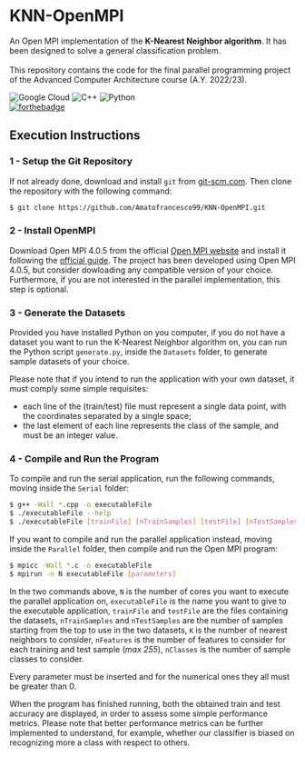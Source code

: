 # KNN-OpenMPI
An Open MPI implementation of the **K-Nearest Neighbor algorithm**. It has been designed to solve a general classification problem.<br><br>
This repository contains the code for the final parallel programming project of the Advanced Computer Architecture course (A.Y. 2022/23).

![Google Cloud](https://img.shields.io/badge/Google_Cloud-4285F4?style=for-the-badge&logo=google-cloud&logoColor=white)
![C++](https://img.shields.io/badge/C%2B%2B-00599C?style=for-the-badge&logo=c%2B%2B&logoColor=white)
![Python](https://img.shields.io/badge/Python-FFD43B?style=for-the-badge&logo=python&logoColor=blue)
<br>
[![forthebadge](https://forthebadge.com/images/badges/powered-by-coders-sweat.svg)](https://forthebadge.com)

## Execution Instructions

### 1 - Setup the Git Repository
If not already done, download and install ```git``` from [git-scm.com](https://git-scm.com/book/en/v2/Getting-Started-Installing-Git). 
Then clone the repository with the following command:
```bash
$ git clone https://github.com/Amatofrancesco99/KNN-OpenMPI.git
```

### 2 - Install OpenMPI
Download Open MPI 4.0.5 from the official [Open MPI website](https://www.open-mpi.org/software/ompi/v4.0/) and install it following the [official guide](https://www.open-mpi.org/faq/?category=building#easy-build). The project has been developed using Open MPI 4.0.5, but consider dowloading any compatible version of your choice. Furthermore, if you are not interested in the parallel implementation, this step is optional.

### 3 - Generate the Datasets
Provided you have installed Python on you computer, if you do not have a dataset you want to run the K-Nearest Neighbor algorithm on, you can run the Python script ```generate.py```, inside the ```Datasets``` folder, to generate sample datasets of your choice.

Please note that if you intend to run the application with your own dataset, it must comply some simple requisites:
- each line of the (train/test) file must represent a single data point, with the coordinates separated by a single space;
- the last element of each line represents the class of the sample, and must be an integer value.

### 4 - Compile and Run the Program
To compile and run the serial application, run the following commands, moving inside the ```Serial``` folder:
```bash
$ g++ -Wall *.cpp -o executableFile
$ ./executableFile --help
$ ./executableFile [trainFile] [nTrainSamples] [testFile] [nTestSamples] [K] [nFeatures] [nClasses]
```

If you want to compile and run the parallel application instead, moving inside the ```Parallel``` folder, then compile and run the Open MPI program:
```bash
$ mpicc -Wall *.c -o executableFile
$ mpirun -n N executableFile [parameters]
```

In the two commands above, ```N``` is the number of cores you want to execute the parallel application on, ```executableFile``` is the name you want to give to the executable application, ```trainFile``` and ```testFile``` are the files containing the datasets, ```nTrainSamples``` and ```nTestSamples``` are the number of samples starting from the top to use in the two datasets, ```K``` is the number of nearest neighbors to consider, ```nFeatures``` is the number of features to consider for each training and test sample (*max 255*), ```nClasses``` is the number of sample classes to consider.

Every parameter must be inserted and for the numerical ones they all must be greater than 0.

When the program has finished running, both the obtained train and test accuracy are displayed, in order to assess some simple performance 
metrics. Please note that better performance metrics can be further implemented to understand, for example, whether our classifier is biased on recognizing more a class with respect to others.